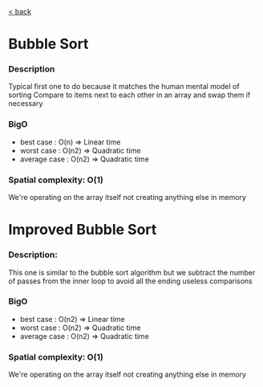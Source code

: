 [< back](./../../../README.md)

# Bubble Sort

### Description
Typical first one to do because it matches the human mental model of sorting
Compare to items next to each other in an array and swap them if necessary

### BigO
* best case    : O(n) => Linear time
* worst case   : O(n2) => Quadratic time
* average case : O(n2) => Quadratic time

### Spatial complexity: O(1)
We're operating on the array itself not creating anything else in memory


# Improved Bubble Sort

### Description:
This one is similar to the bubble sort algorithm
but we subtract the number of passes from the inner loop
to avoid all the ending useless comparisons

### BigO
* best case    : O(n2) => Linear time
* worst case   : O(n2) => Quadratic time
* average case : O(n2) => Quadratic time

### Spatial complexity: O(1)
We're operating on the array itself not creating anything else in memory